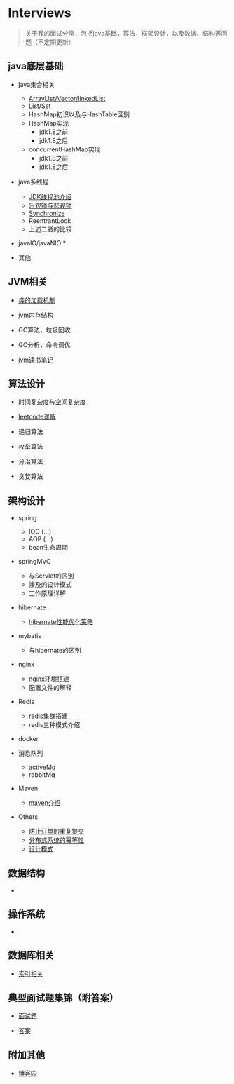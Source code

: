 # Interviews

> 关于我的面试分享，包括java基础，算法，框架设计，以及数据、结构等问题（不定期更新）

## java底层基础
- java集合相关
  * [ArrayList/Vector/linkedList](https://github.com/havenBoy/java--Interview/blob/master/javabasic/ArrayListVectorlinkedlist.md)
  * [List/Set]()
  * HashMap初识以及与HashTable区别
  * HashMap实现
    - jdk1.8之前
    - jdk1.8之后
  * concurrentHashMap实现
    - jdk1.8之前
    - jdk1.8之后

- java多线程
  * [JDK线程池介绍](https://github.com/havenBoy/interview/blob/master/javabasic/jdk%E7%BA%BF%E7%A8%8B%E6%B1%A0.md)
  * [乐观锁与悲观锁](https://github.com/havenBoy/havenboy-java-Interview/blob/master/javabasic/Pessimistic-lock&&optimistic-lock.md)
  * [Synchronize](https://github.com/havenBoy/havenboy-java-Interview/blob/master/javabasic/Synchronize.md)
  * ReentrantLock
  * 上述二者的比较
- javaIO/javaNIO
  * 
- 其他



## JVM相关
- [类的加载机制](https://github.com/havenBoy/havenboy-java-Interview/blob/master/javabasic/jvm1.md)
- jvm内存结构
- GC算法，垃圾回收
- GC分析，命令调优

- [jvm读书笔记](https://github.com/havenBoy/java-book-notes/tree/master/%E6%B7%B1%E5%85%A5%E7%90%86%E8%A7%A3java%E8%99%9A%E6%8B%9F%E6%9C%BA)


## 算法设计
- [时间复杂度与空间复杂度](https://github.com/havenBoy/interview/blob/master/Algorithm/complex.md)

- [leetcode详解](https://github.com/havenBoy/LeetCode)

- 递归算法

- 枚举算法

- 分治算法

- 贪婪算法


## 架构设计
- spring
  * IOC (...)
  * AOP (...)
  * bean生命周期
- springMVC
  * 与Servlet的区别
  * 涉及的设计模式
  * 工作原理详解
- hibernate
  * [hibernate性能优化策略](https://github.com/havenBoy/interview/blob/master/Architecture-design/hibernate/hibernate.md)
- mybatis
  * 与hibernate的区别
- nginx
  * [nginx环境搭建](https://github.com/havenBoy/interview/blob/master/Architecture-design/nginx/nginx.md)
  * 配置文件的解释
- Redis
  * [redis集群搭建](https://github.com/havenBoy/interview/blob/master/Architecture-design/redis/rediscluster.md)
  * redis三种模式介绍
- docker

- 消息队列
  * activeMq
  * rabbitMq
- Maven
  * [maven介绍](https://github.com/havenBoy/interview/blob/master/Architecture-design/maven/maven.md)
- Others
  * [防止订单的重复提交](https://github.com/havenBoy/havenboy-java-Interview/blob/master/Architecture-design/others/first.md)
  * [分布式系统的幂等性]()
  * [设计模式](https://github.com/havenBoy/havenboy-java-Interview/blob/master/Architecture-design/Java%2024%20%20design-pattern%20%20and%20%207%20standard/conclusion.md)


## 数据结构
- 


## 操作系统
- 


## 数据库相关
- [索引相关](https://github.com/havenBoy/interview/blob/master/databases/%E7%B4%A2%E5%BC%95.md)


## 典型面试题集锦（附答案）

- [面试题](https://github.com/havenBoy/havenboy-java-Interview/blob/master/interview_cases.md)

- [答案](https://github.com/havenBoy/havenboy-java-Interview/blob/master/interview_key.md)


## 附加其他
- [博客园](http://www.cnblogs.com/zxx-813/)
